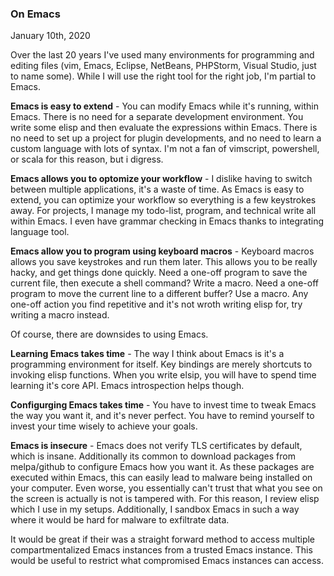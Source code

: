 ### On Emacs 

January 10th, 2020

Over the last 20 years I've used many  environments for programming and editing files (vim, Emacs, Eclipse, NetBeans, PHPStorm, Visual Studio, just to name some). While I will use the right tool for the right job, I'm partial to Emacs.


**Emacs is easy to extend** - You can modify Emacs while it's running, within Emacs. There is no need for a separate development environment. You write some elisp and then evaluate the expressions within Emacs. There is no need to set up a project for plugin developments, and no need to learn a custom language with lots of syntax. I'm not a fan of vimscript, powershell, or scala for this reason, but i digress.

**Emacs allows you to optomize your workflow** - I dislike having to switch between multiple applications, it's a waste of time. As Emacs is easy to extend, you can optimize your workflow so everything is a few keystrokes away. For projects, I manage my todo-list, program, and technical write all within Emacs. I even have grammar checking in Emacs thanks to integrating language tool.

**Emacs allow you to program using keyboard macros** - Keyboard macros allows you save keystrokes and run them later. This allows you to be really hacky, and get things done quickly. Need a one-off program to save the current file, then execute a shell command? Write a macro. Need a one-off program to move the current line to a different buffer? Use a macro. Any one-off action you find repetitive and it's not wroth writing elisp for, try writing a macro instead. 

Of course, there are downsides to using Emacs.

**Learning Emacs takes time** - The way I think about Emacs is it's a programming environment for itself. Key bindings are merely shortcuts to invoking  elisp functions. When you write elsip, you will have to spend time learning it's core API. Emacs introspection helps though.

**Configurging Emacs takes time** - You have to invest time to tweak Emacs the way you want it, and it's never perfect. You have to remind yourself to invest your time wisely to achieve your goals. 

**Emacs is insecure** - Emacs does not verify TLS certificates by default, which is insane. Additionally its common to download packages from melpa/github to configure Emacs how you want it. As these packages are executed within Emacs, this can easily lead to malware being installed on your computer. Even worse, you essentially can't trust that what you see on the screen is actually is not is tampered with. For this reason, I review elisp which I use in my setups. Additionally, I sandbox Emacs in such a way where it would be hard for malware to exfiltrate data. 

It would be great if their was a straight forward method to  access multiple compartmentalized Emacs instances from a trusted Emacs instance. This would be useful to restrict what compromised Emacs instances can access.
